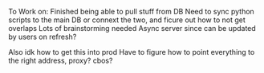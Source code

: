 To Work on:
Finished being able to pull stuff from DB
Need to sync python scripts to the main DB or connext the two, and ficure out how to not get overlaps
Lots of brainstorming needed
Async server since can be updated by users on refresh? 

Also idk how to get this into prod
Have to figure how to point everything to the right address, proxy? cbos?